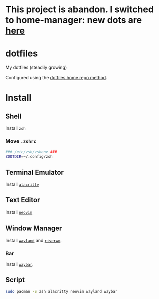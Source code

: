# This project is abandon. I switched to home-manager: new dots are [here](https://github.com/bluedragon1221/hm-dots)

# dotfiles
My dotfiles (steadily growing)

Configured using the [dotfiles home repo method](https://github.com/bluedragon1221/notes/blob/main/Linux/Git/Dotfiles%20(Home%20Repo).md).

# Install
## Shell
Install `zsh`
### Move `.zshrc`
```sh
### /etc/zsh/zshenv ###
ZDOTDIR=~/.config/zsh
```
## Terminal Emulator
Install [`alacritty`](https://alacritty.org)
## Text Editor
Install [`neovim`](https://neovim.io)
## Window Manager
Install [`wayland`](https://wayland.freedesktop.org) and [`riverwm`](https://github.com/riverwm/river).
### Bar
Install [`waybar`](https://github.com/alexays/waybar).

## Script
```sh
sudo pacman -S zsh alacritty neovim wayland waybar
```
